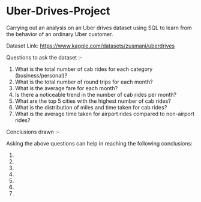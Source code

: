 # Uber-Drives-Project
Carrying out an analysis on an Uber drives dataset using SQL to learn from the behavior of an ordinary Uber customer.

Dataset Link: https://www.kaggle.com/datasets/zusmani/uberdrives

Questions to ask the dataset :-
1. What is the total number of cab rides for each category (business/personal)?
2. What is the total number of round trips for each month?
3. What is the average fare for each month?
4. Is there a noticeable trend in the number of cab rides per month?
5. What are the top 5 cities with the highest number of cab rides?
6. What is the distribution of miles and time taken for cab rides?
7. What is the average time taken for airport rides compared to non-airport rides?

Conclusions drawn :-

Asking the above questions can help in reaching the following conclusions:

1.
2.
3.
4.
5.
6.
7.
